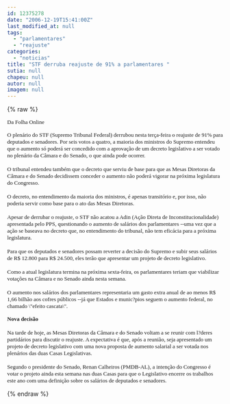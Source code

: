 ```yaml
---
id: 12375278
date: "2006-12-19T15:41:00Z"
last_modified_at: null
tags:
  - "parlamentares"
  - "reajuste"
categories:
  - "noticias"
title: "STF derruba reajuste de 91% a parlamentares "
sutia: null
chapeu: null
autor: null
imagem: null
---
```

{% raw %}
<p><P><FONT face=Verdana size=2>Da Folha Online</P></p>
<p><P>O plenário do STF (Supremo Tribunal Federal) derrubou nesta terça-feira o reajuste de 91% para deputados e senadores. Por seis votos a quatro, a maioria dos ministros do Supremo entendeu que o aumento só poderá ser concedido com a aprovação de um decreto legislativo a ser votado no plenário da Câmara e do Senado, o que ainda pode ocorrer.<BR><BR>O tribunal entendeu também que o decreto que serviu de base para que as Mesas Diretoras da Câmara e do Senado decidissem conceder o aumento não poderá vigorar na próxima legislatura do Congresso.<BR><BR>O decreto, no entendimento da maioria dos ministros, é apenas transitório e, por isso, não poderia servir como base para o ato das Mesas Diretoras.<BR><BR>Apesar de derrubar o reajuste, o STF não acatou a Adin (Ação Direta de Inconstitucionalidade) apresentada pelo PPS, questionando o aumento de salários dos parlamentares --uma vez que a ação se baseava no decreto que, no entendimento do tribunal, não tem eficácia para a próxima legislatura.<BR><BR>Para que os deputados e senadores possam reverter a decisão do Supremo e subir seus salários de R$ 12.800 para R$ 24.500, eles terão que apresentar um projeto de decreto legislativo.<BR><BR>Como a atual legislatura termina na próxima sexta-feira, os parlamentares teriam que viabilizar votações na Câmara e no Senado ainda nesta semana.<BR><BR>O aumento nos salários dos parlamentares representaria um gasto extra anual de ao menos R$ 1,66 bilhão aos cofres públicos --já que Estados e munic?pios seguem o aumento federal, no chamado \"efeito cascata\".</FONT><BR></P><B><FONT face=Verdana size=2></p>
<p><P>Nova decisão</B><BR><BR>Na tarde de hoje, as Mesas Diretoras da Câmara e do Senado voltam a se reunir com l?deres partidários para discutir o reajuste. A expectativa é que, após a reunião, seja apresentado um projeto de decreto legislativo com uma nova proposta de aumento salarial a ser votada nos plenários das duas Casas Legislativas.<BR><BR>Segundo o presidente do Senado, Renan Calheiros (PMDB-AL), a intenção do Congresso é votar o projeto ainda esta semana nas duas Casas para que o Legislativo encerre os trabalhos este ano com uma definição sobre os salários de deputados e senadores.</P></FONT> </p>
{% endraw %}